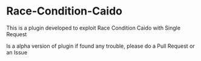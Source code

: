 # Race-Condition-Caido

This is a plugin developed to exploit Race Condition Caido with Single Request

Is a alpha version of plugin if found any trouble, please do a Pull Request or an Issue
